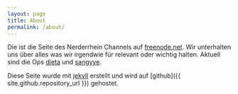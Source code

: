 ```yaml
---
layout: page
title: About
permalink: /about/
---
```


Die ist die Seite des Nerderrhein Channels auf [freenode.net](irc://irc.freenode.net/nerderrhein). Wir unterhalten uns über alles was wir irgendwie für relevant oder wichtig halten. Aktuell sind die Ops [dieta](https://twitter.com/klein2) und [sangyye](https://twitter.com/sangyye).


Diese Seite wurde mit [jekyll](http://jekyllrb.com/) erstellt und wird auf [github]({{ site.github.repository_url }}) gehostet.

